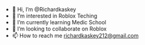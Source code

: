 - 👋 Hi, I’m @Richardkaskey
- 👀 I’m interested in Roblox Teching
- 🌱 I’m currently learning Medic School
- 💞️ I’m looking to collaborate on Roblox
- 📫 How to reach me richardkaskey212@gmail.com

<!---
Richardkaskey/Richardkaskey is a ✨ special ✨ repository because its `README.md` (this file) appears on your GitHub profile.
You can click the Preview link to take a look at your changes.
--->
